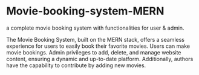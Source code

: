 # Movie-booking-system-MERN
a complete movie booking system with functionalities for user &amp; admin.

The Movie Booking System, built on the MERN stack, offers a seamless experience for users to easily book their favorite movies. Users can make movie bookings. Admin privileges to add, delete, and manage website content, ensuring a dynamic and up-to-date platform. Additionally, authors have the capability to contribute by adding new movies.
